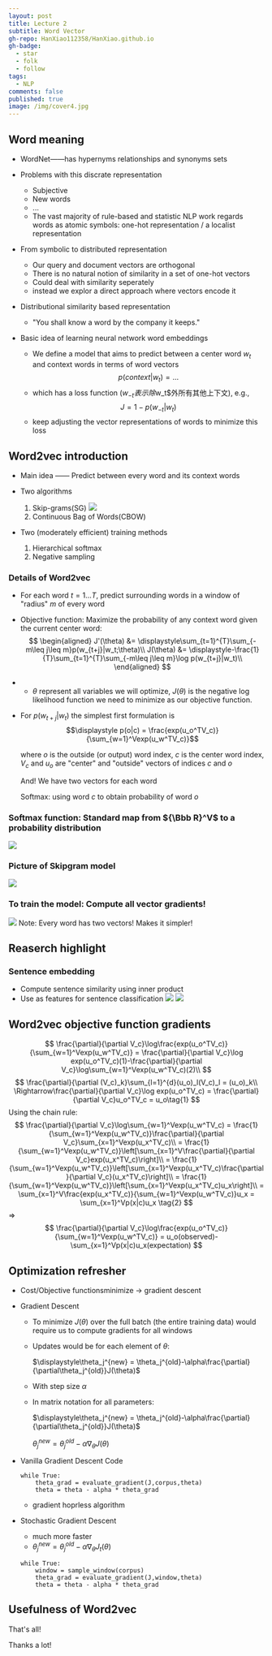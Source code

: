 ```yaml
---
layout: post
title: Lecture 2
subtitle: Word Vector
gh-repo: HanXiao112358/HanXiao.github.io
gh-badge:
  - star
  - folk
  - follow
tags:
  - NLP
comments: false
published: true
image: /img/cover4.jpg
---
```



## Word meaning
- WordNet——has hypernyms relationships and synonyms sets
- Problems with this discrate representation
  - Subjective
  - New words
  - ...
  - The vast majority of rule-based and statistic NLP work regards words as atomic symbols: one-hot representation / a localist representation

- From symbolic to distributed representation
  - Our query and document vectors are orthogonal
  - There is no natural notion of similarity in a set of one-hot vectors
  - Could deal with similarity seperately
  - instead we explor a direct approach where vectors encode it

- Distributional similarity based representation
  - "You shall know a word by the company it keeps."

- Basic idea of learning neural network word embeddings
  - We define a model that aims to predict between a center word $w_t$ and context words in terms of word vectors
  $$p(context|w_t) = ...$$
  - which has a loss function ($w_{-t}表示除$w_t$外所有其他上下文), e.g.,
  $$J = 1-p(w_{-t}|w_t)$$
  - keep adjusting the vector representations of words to minimize this loss

## Word2vec introduction
- Main idea —— Predict between every word and its context words
- Two algorithms
  1. Skip-grams(SG)
    ![](../img/Skip-gram.png)
  2. Continuous Bag of Words(CBOW)

- Two (moderately efficient) training methods
  1. Hierarchical softmax
  2. Negative sampling

### Details of Word2vec
  - For each word $t=1 ...T$, predict surrounding words in a window of "radius" $m$ of every word
  - Objective function: Maximize the probability of any context word given the current center word:
  $$
  \begin{aligned}
      J'(\theta) &= \displaystyle\sum_{t=1}^{T}\sum_{-m\leq j\leq m}p(w_{t+j}|w_t;\theta)\\
      J(\theta) &= \displaystyle-\frac{1}{T}\sum_{t=1}^{T}\sum_{-m\leq j\leq m}\log p(w_{t+j}|w_t)\\
  \end{aligned}
  $$
  - - $\theta$ represent all variables we will optimize, $J(\theta)$ is the negative log likelihood function we need to minimize as our objective function.
  - For $p(w_{t+j}|w_t)$ the simplest first formulation is     
      $$\displaystyle p(o|c) = \frac{exp(u_o^TV_c)}{\sum_{w=1}^Vexp(u_w^TV_c)}$$
      
      where $o$ is the outside (or output) word index, $c$ is the center word index, $V_c$ and $u_o$ are "center" and "outside" vectors of indices $c$ and $o$

      And! We have two vectors for each word
      
      Softmax: using word $c$ to obtain probability of word $o$

### Softmax function: Standard map from ${\Bbb R}^V$ to a probability distribution
  ![](../img/softmax.png)

### Picture of Skipgram model
  ![](../img/skipgram-model.png)

### To train the model: Compute all vector gradients!
  ![](../img/train.png)
Note: Every word has two vectors! Makes it simpler!

## Reaserch highlight
### Sentence embedding
- Compute sentence similarity using inner product
- Use as features for sentence classification 
  ![](../img/paper2.png)
  ![](../img/paper2-2.png)

## Word2vec objective function gradients
$$
\frac{\partial}{\partial V_c}\log\frac{exp(u_o^TV_c)}{\sum_{w=1}^Vexp(u_w^TV_c)}
= \frac{\partial}{\partial V_c}\log exp(u_o^TV_c)(1)-\frac{\partial}{\partial V_c}\log\sum_{w=1}^Vexp(u_w^TV_c)(2)\\
$$
$$
\frac{\partial}{\partial (V_c)_k}\sum_{l=1}^{d}(u_o)_l(V_c)_l = (u_o)_k\\
\Rightarrow\frac{\partial}{\partial V_c}\log exp(u_o^TV_c) = \frac{\partial}{\partial V_c}u_o^TV_c = u_o\tag{1}
$$
Using the chain rule:
$$
\frac{\partial}{\partial V_c}\log\sum_{w=1}^Vexp(u_w^TV_c)
= \frac{1}{\sum_{w=1}^Vexp(u_w^TV_c)}\frac{\partial}{\partial V_c}\sum_{x=1}^Vexp(u_x^TV_c)\\
= \frac{1}{\sum_{w=1}^Vexp(u_w^TV_c)}\left[\sum_{x=1}^V\frac{\partial}{\partial V_c}exp(u_x^TV_c)\right]\\
= \frac{1}{\sum_{w=1}^Vexp(u_w^TV_c)}\left[\sum_{x=1}^Vexp(u_x^TV_c)\frac{\partial}{\partial V_c}(u_x^TV_c)\right]\\
= \frac{1}{\sum_{w=1}^Vexp(u_w^TV_c)}\left[\sum_{x=1}^Vexp(u_x^TV_c)u_x\right]\\
= \sum_{x=1}^V\frac{exp(u_x^TV_c)}{\sum_{w=1}^Vexp(u_w^TV_c)}u_x = \sum_{x=1}^Vp(x|c)u_x
\tag{2}
$$
$\Rightarrow$
$$
\frac{\partial}{\partial V_c}\log\frac{exp(u_o^TV_c)}{\sum_{w=1}^Vexp(u_w^TV_c)} = u_o(observed)-\sum_{x=1}^Vp(x|c)u_x(expectation)
$$

## Optimization refresher
- Cost/Objective functionsminimize $\rightarrow$ gradient descent
- Gradient Descent
  - To minimize $J(\theta)$ over the full batch (the entire training data) would require us to compute gradients for all windows
  - Updates would be for each element of $\theta$:
  
    $\displaystyle\theta_j^{new} = \theta_j^{old}-\alpha\frac{\partial}{\partial\theta_j^{old}}J(\theta)$
  - With step size $\alpha$
  - In matrix notation for all parameters:
  
    $\displaystyle\theta_j^{new} = \theta_j^{old}-\alpha\frac{\partial}{\partial\theta_j^{old}}J(\theta)$

    $\displaystyle\theta_j^{new} = \theta_j^{old}-\alpha\nabla_{\theta}J(\theta)$
- Vanilla Gradient Descent Code
  ```
  while True:
      theta_grad = evaluate_gradient(J,corpus,theta)
      theta = theta - alpha * theta_grad
  ```
  - gradient hoprless algorithm

- Stochastic Gradient Descent
  - much more faster
  - $\displaystyle\theta_j^{new} = \theta_j^{old}-\alpha\nabla_{\theta}J_t(\theta)$
  ```
  while True:
      window = sample_window(corpus)
      theta_grad = evaluate_gradient(J,window,theta)
      theta = theta - alpha * theta_grad
  ```

## Usefulness of Word2vec
That's all!

Thanks a lot!